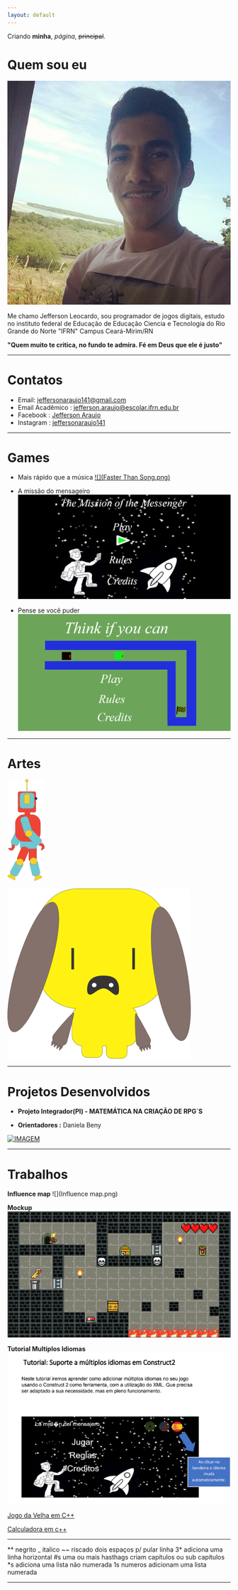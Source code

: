 ```yaml
---
layout: default
---
```


Criando **minha**, _página_, ~~principal~~.

# Quem sou eu
![IMAGEM](Jefferson.jpg)

Me chamo Jefferson Leocardo, sou programador de jogos digitais, estudo no instituto federal de Educação de Educação Ciencia e Tecnologia do Rio Grande do Norte "IFRN" Campus Ceará-Mirim/RN

**"Quem muito te critica, no fundo te admira. Fé em Deus que ele é justo"**

***

# Contatos

* Email: jeffersonaraujo141@gmail.com
* Email Acadêmico : jefferson.araujo@escolar.ifrn.edu.br
* Facebook : [Jefferson Araujo](https://www.facebook.com/profile.php?id=100005695811266/)
* Instagram : [jeffersonaraujo141](https://www.instagram.com/jeffersonaraujo141/)

***

# Games

* Mais rápido que a música 
[![](Faster Than Song.png)](https://jefferson141.github.io/Faster%20Than%20Song/)


* A missão do mensageiro
[![](Jogo2.png)](https://jefferson141.github.io/A%20miss%C3%A3o%20do%20Mensageiro/)


* Pense se você puder
[![](Jogo1.png)](https://jefferson141.github.io/Pense%20se%20voc%C3%AA%20puder/)


***

# Artes

![](Robô.png)

![](20.png)


***

# Projetos Desenvolvidos

* **Projeto Integrador(PI) - MATEMÁTICA NA CRIAÇÃO DE RPG´S**

*  **Orientadores :** Daniela Beny

[![IMAGEM](BannerEXPOTEC.png)](https://drive.google.com/open?id=1v4zFWwxQ6Ng70GOFBaQHAZC14bfdrlWiP0zdXP3FPBM)



***

# Trabalhos

**Influence map**
![](Influence map.png)


**Mockup**
[![](Mackupp.png)](https://jefferson141.github.io/Mockup/)


**Tutorial Multiplos Idiomas**
[![](TutorialMultiIdioma.png)](https://drive.google.com/open?id=1bczwvJeXzpCUOJeaYsit2PXPMRPebd5P)


[Jogo da Velha em C++](https://drive.google.com/open?id=1x2cmarRUsn_-J7YSDcwtRZhjLyK5IwMp)

[Calculadora em c++](https://drive.google.com/open?id=0B3htAGIN8ng2ZC1yQjZ6NUNuVTZYM29FS3FtWlRieXZ0U05r)


* * *

** negrito
_ italico
~~ riscado
  dois espaços p/ pular linha
3* adiciona uma linha horizontal
#s uma ou mais hasthags criam capítulos ou sub capítulos
*s adiciona uma lista não numerada
1s numeros adicionam uma lista numerada

* * *




